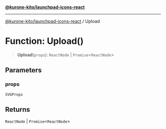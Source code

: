 [**@kurone-kito/launchpad-icons-react**](../README.md)

***

[@kurone-kito/launchpad-icons-react](../globals.md) / Upload

# Function: Upload()

> **Upload**(`props`): `ReactNode` \| `Promise`\<`ReactNode`\>

## Parameters

### props

`SVGProps`

## Returns

`ReactNode` \| `Promise`\<`ReactNode`\>
